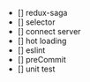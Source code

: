 - [] redux-saga
- [] selector
- [] connect server
- [] hot loading
- [] eslint
- [] preCommit
- [] unit test
